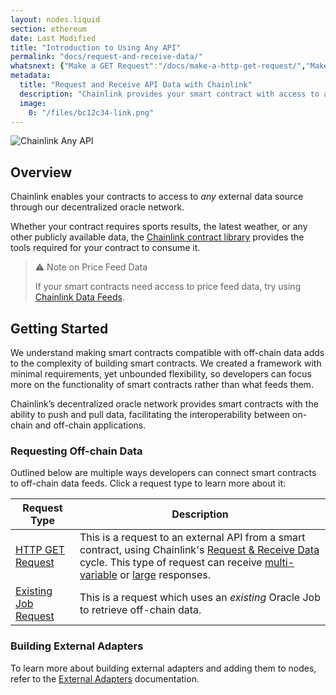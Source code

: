 ```yaml
---
layout: nodes.liquid
section: ethereum
date: Last Modified
title: "Introduction to Using Any API"
permalink: "docs/request-and-receive-data/"
whatsnext: {"Make a GET Request":"/docs/make-a-http-get-request/","Make an Existing Job Request":"/docs/existing-job-request/", "API Reference":"/docs/chainlink-framework/", "Contract Addresses":"/docs/decentralized-oracles-ethereum-mainnet/"}
metadata:
  title: "Request and Receive API Data with Chainlink"
  description: "Chainlink provides your smart contract with access to any external API. Learn how to integration any API into your smart contract."
  image:
    0: "/files/bc12c34-link.png"
---
```

![Chainlink Any API](/files/8c35025-Request__Receive_Data.png)

## Overview

Chainlink enables your contracts to access to *any* external data source through our decentralized oracle network.

Whether your contract requires sports results, the latest weather, or any other publicly available data, the [Chainlink contract library](https://github.com/smartcontractkit/chainlink/tree/master/contracts) provides the tools required for your contract to consume it.

> ⚠️ Note on Price Feed Data
>
> If your smart contracts need access to price feed data, try using [Chainlink Data Feeds](../using-chainlink-reference-contracts/).

## Getting Started

We understand making smart contracts compatible with off-chain data adds to the complexity of building smart contracts. We created a framework with minimal requirements, yet unbounded flexibility, so developers can focus more on the functionality of smart contracts rather than what feeds them.

Chainlink’s decentralized oracle network provides smart contracts with the ability to push and pull data, facilitating the interoperability between on-chain and off-chain applications.

### Requesting Off-chain Data

Outlined below are multiple ways developers can connect smart contracts to off-chain data feeds. Click a request type to learn more about it:

| Request Type                  | Description                                                          |
| ------------------------------- | -------------------------------------------------------------------- |
| [HTTP GET Request](../make-a-http-get-request/)                | This is a request to an external API from a smart contract, using Chainlink's [Request & Receive Data](../advanced-tutorial/) cycle. This type of request can receive [multi-variable](../multi-variable-responses/) or [large](../large-responses/) responses. |
| [Existing Job Request ](../existing-job-request/)                | This is a request which uses an *existing* Oracle Job to retrieve off-chain data.|

### Building External Adapters

To learn more about building external adapters and adding them to nodes, refer to the [External Adapters](../external-adapters/) documentation.
